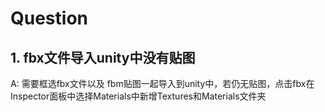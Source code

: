 # Question

## 1. fbx文件导入unity中没有贴图
A: 需要框选fbx文件以及 fbm贴图一起导入到unity中，若仍无贴图，点击fbx在Inspector面板中选择Materials中新增Textures和Materials文件夹
